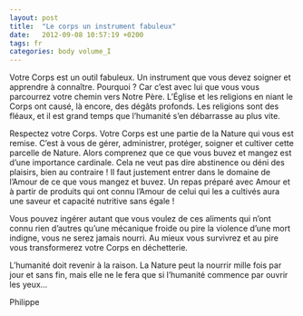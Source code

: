 ```yaml
---
layout: post
title:  "Le corps un instrument fabuleux"
date:   2012-09-08 10:57:19 +0200
tags: fr
categories: body volume_I
---
```

Votre Corps est un outil fabuleux. Un instrument que vous devez soigner et apprendre à connaître. Pourquoi ? Car c’est avec lui que vous vous parcourrez votre chemin vers Notre Père. L’Église et les religions en niant le Corps ont causé, là encore, des dégâts profonds. Les religions sont des fléaux, et il est grand temps que l’humanité s’en débarrasse au plus vite.

Respectez votre Corps. Votre Corps est une partie de la Nature qui vous est remise. C’est à vous de gérer, administrer, protéger, soigner et cultiver cette parcelle de Nature. Alors comprenez que ce que vous buvez et mangez est d’une importance cardinale. Cela ne veut pas dire abstinence ou déni des plaisirs, bien au contraire ! Il faut justement entrer dans le domaine de l’Amour de ce que vous mangez et buvez. Un repas préparé avec Amour et à partir de produits qui ont connu l’Amour de celui qui les a cultivés aura une saveur et capacité nutritive sans égale !

Vous pouvez ingérer autant que vous voulez de ces aliments qui n’ont connu rien d’autres qu’une mécanique froide ou pire la violence d’une mort indigne, vous ne serez jamais nourri. Au mieux vous survivrez et au pire vous transformerez votre Corps en déchetterie.

L’humanité doit revenir à la raison. La Nature peut la nourrir mille fois par jour et sans fin, mais elle ne le fera que si l’humanité commence par ouvrir les yeux…

Philippe

<!-- 
Ce(tte) œuvre est mise à disposition selon les termes de la Licence Creative Commons Attribution - Pas d’Utilisation Commerciale 4.0 International.
-->